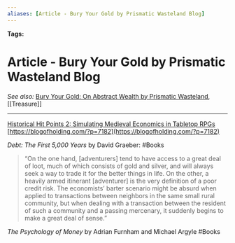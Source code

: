 ```yaml
---
aliases: [Article - Bury Your Gold by Prismatic Wasteland Blog]
---
```


**Tags:** 
# Article - Bury Your Gold by Prismatic Wasteland Blog
*See also:* [Bury Your Gold: On Abstract Wealth by Prismatic Wasteland](https://www.prismaticwasteland.com/blog/bury-your-gold-on-abstract-wealth), [[Treasure]]
___
[Historical Hit Points 2: Simulating Medieval Economics in Tabletop RPGs](https://www.playthepast.org/?p=2850)
[https://blogofholding.com/?p=7182](https://blogofholding.com/?p=7182)

_Debt: The First 5,000 Years_ by David Graeber: #Books 
> “On the one hand, [adventurers] tend to have access to a great deal of loot, much of which consists of gold and silver, and will always seek a way to trade it for the better things in life.
> On the other, a heavily armed itinerant [adventurer] is the very definition of a poor credit risk. The economists’ barter scenario might be absurd when applied to transactions between neighbors in the same small rural community, but when dealing with a transaction between the resident of such a community and a passing mercenary, it suddenly begins to make a great deal of sense.”

_The Psychology of Money_ by Adrian Furnham and Michael Argyle #Books